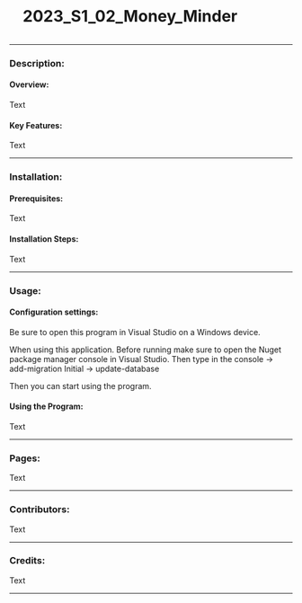 <div id="user-content-toc">
  <ul>
    <summary><h1 style="display: inline-block;">2023_S1_02_Money_Minder</h1></summary>
  </ul>
</div>

<hr>

### Description:

#### Overview:

Text

#### Key Features:

Text

<hr>

### Installation:

#### Prerequisites:

Text

#### Installation Steps:

Text

<hr>

### Usage:

#### Configuration settings:

Be sure to open this program in Visual Studio on a Windows device.

When using this application. Before running make sure to open the Nuget package manager console in Visual Studio. 
Then type in the console -> add-migration Initial -> update-database

Then you can start using the program.

#### Using the Program:

Text

<hr>

### Pages:

Text

<hr>

### Contributors:

Text

<hr>

### Credits:

Text

<hr>
